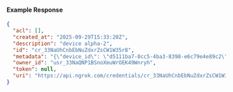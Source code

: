 <!-- Code generated for API Clients. DO NOT EDIT. -->

#### Example Response

```json
{
  "acl": [],
  "created_at": "2025-09-29T15:33:20Z",
  "description": "device alpha-2",
  "id": "cr_33NaUhCnbEbNuZdxrZsCW1W35r8",
  "metadata": "{\"device_id\": \"d5111ba7-0cc5-4ba3-8398-e6c79e4e89c2\"}",
  "owner_id": "usr_33NaQNP1BSnoXmuWrOEK49Wnryh",
  "token": null,
  "uri": "https://api.ngrok.com/credentials/cr_33NaUhCnbEbNuZdxrZsCW1W35r8"
}
```
